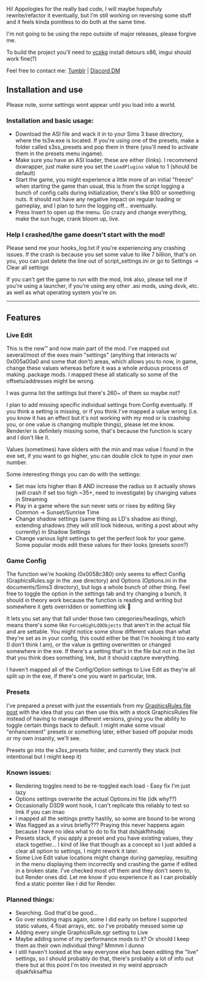 Hi! Appologies for the really bad code, I will maybe hopeufuly rewrite/refactor it eventually, but I'm still working on reversing some stuff and it feels kinda pointless to do both at the same time.

I'm not going to be using the repo outside of major releases, please forgive me.

To build the project you'll need to [vcpkg](https://github.com/microsoft/vcpkg) install detours x86, imgui should work fine(?)

Feel free to contact me: [Tumblr](https://sims3fiend.tumblr.com/) | [Discord DM](https://discord.gg/akgJACJZ)


## Installation and use
Please note, some settings wont appear until you load into a world.

### Installation and basic usage:
- Download the ASI file and wack it in to your Sims 3 base directory, where the ts3w.exe is located. If you're using one of the presets, make a folder called s3ss_presets and pop them in there (you'll need to activate them in the presets menu ingame).
- Make sure you have an ASI loader, these are either (links). I recommend dxwrapper, just make sure you set the `LoadPlugins` value to 1 (should be default)
- Start the game, you might experience a little more of an initial "freeze" when starting the game than usual, this is from the script logging a bunch of config calls during initialization, there's like 800 or something nuts. It should not have any negative impact on regular loading or gameplay, and I plan to turn the logging off... eventually. 
- Press Insert to open up the menu. Go crazy and change everything, make the sun huge, crank bloom up, live.

### Help I crashed/the game doesn't start with the mod!

Please send me your hooks_log.txt if you're experiencing any crashing issues. If the crash is because you set some value to like 7 billion, that's on you, you can just delete the line out of script_settings.ini or go to Settings -> Clear all settings

If you can't get the game to run with the mod, lmk also, please tell me if you're using a launcher, if you're using any other .asi mods, using dxvk, etc. as well as what operating system you're on.

---

## Features
### Live Edit
This is the new™ and now main part of the mod. I've mapped out several/most of the exes main "settings" (anything that interacts w/ 0x005a00a0 and some that don't) areas, which allows you to now, in game, change these values whereas before it was a whole arduous process of making .package mods.  I mapped these all statically so some of the offsets/addresses might be wrong.

I was gunna list the settings but there's 260~ of them so maybe not?

I plan to add missing specific individual settings from Config eventually. If you think a setting is missing, or if you think I've mapped a value wrong (i.e. you know it has an effect but it's not working with my mod or is crashing you, or one value is changing multiple things), please let me know. Render/er is definitely missing some, that's because the function is scary and I don't like it.

Values (sometimes) have sliders with the min and max value I found in the exe set, if you want to go higher, you can double click to type in your own number.

Some interesting things you can do with the settings:

- Set max lots higher than 8 AND increase the radius so it actually shows (will crash if set too high ~35+, need to investigate) by changing values in Streaming  
- Play in a game where the sun never sets or rises by editing Sky Common -> Sunset/Sunrise Time
- Change shadow settings (same thing as LD's shadow asi thing), extending shadows (they will still look hideous, writing a post about why currently) in Shadow Settings
- Change various light settings to get the perfect look for your game. Some popular mods edit these values for their looks (presets soon?)


### Game Config
The function we're hooking (0x0058c380) only seems to effect Config (GraphicsRules.sgr in the .exe directory) and Options (Options.ini in the documents/Sims3 directory), but logs a whole bunch of other thing. Feel free to toggle the option in the settings tab and try changing a bunch, it should in theory work because the function is reading and writing but somewhere it gets overridden or something idk 🤷

It lets you set any that fall under those two categories/headings, which means there's some like `ForceHighLODObjects` that aren't in the actual file and are settable. You might notice some show different values than what they're set as in your config, this could either be that I'm hooking it too early (I don't think I am), or the value is getting overwritten or changed somewhere in the exe. If there's a setting that's in the file but not in the list that you think does something, lmk, but it should capture everything.

I haven't mapped all of the Config/Option settings to Live Edit as they're all split up in the exe, if there's one you want in particular, lmk.

### Presets
I've prepared a preset with just the essentials from my [GraphicsRules file post](https://www.tumblr.com/sims3fiend/747099242410147840/new-master-post?source=share) with the idea that you can then use this with a stock GraphicsRules file instead of having to manage different versions, giving you the ability to toggle certain things back to default. I might make some visual "enhancement" presets or something later, either based off popular mods or my own insanity, we'll see.

Presets go into the s3ss_presets folder, and currently they stack (not intentional but I might keep it)
### Known issues:
- Rendering toggles need to be re-toggled each load - Easy fix I'm just lazy
- Options settings overwrite the actual Options.ini file (idk why??)
- Occasionally D3D9 wont hook, I can't replicate this reliably to test so lmk if you can lmao
- I mapped all the settings pretty hastily, so some are bound to be wrong
- Was flagged as a virus briefly??? Praying this never happens again because I have no idea what to do to fix that dshjakfhhsdaj
- Presets stack, if you apply a preset and you have existing values, they stack together... I kind of like that though as a concept so I just added a clear all option to settings, I might rework it later.
- Some Live Edit value locations might change during gameplay, resulting in the menu displaying them incorrectly and crashing the game if edited in a broken state. I've checked most off them and they don't seem to, but Render ones did. Let me know if you experience it as I can probably find a static pointer like I did for Render.

### Planned things:
- Searching. God that'd be good...
- Go over existing maps again, some I did early on before I supported static values, 4 float arrays, etc. so I've probably messed some up
- Adding every single GraphicsRule.sgr setting to Live
- Maybe adding some of my performance mods to it? Or should I keep them as their own individual thing? Mmmm I dunno
- I still haven't looked at the way everyone else has been editing the "live" settings, so I should probably do that, there's probably a lot of info out there but at this point I'm too invested in my weird approach djsakfsksaffsa
